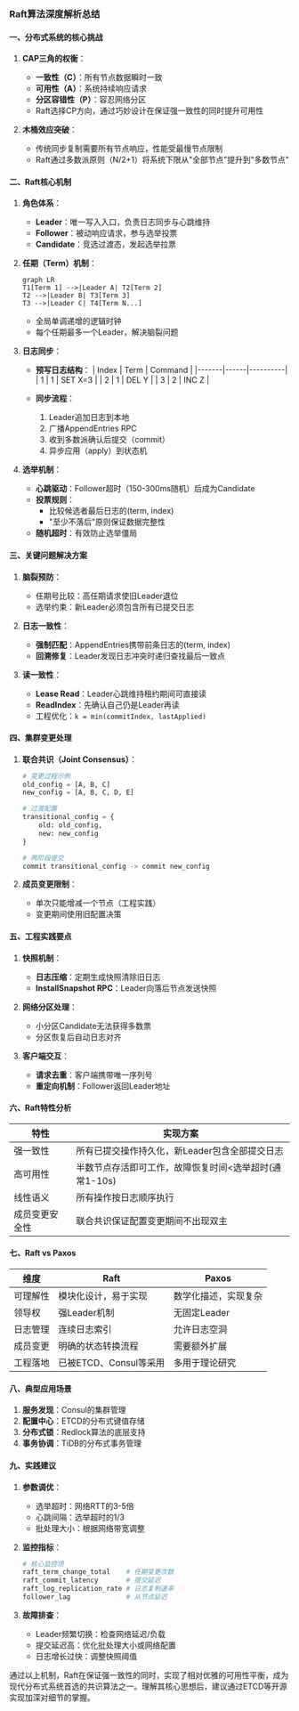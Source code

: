### Raft算法深度解析总结

#### 一、分布式系统的核心挑战

1. **CAP三角的权衡**：

   - **一致性（C）**：所有节点数据瞬时一致
   - **可用性（A）**：系统持续响应请求
   - **分区容错性（P）**：容忍网络分区
   - Raft选择CP方向，通过巧妙设计在保证强一致性的同时提升可用性

2. **木桶效应突破**：
   - 传统同步复制需要所有节点响应，性能受最慢节点限制
   - Raft通过多数派原则（N/2+1）将系统下限从"全部节点"提升到"多数节点"

#### 二、Raft核心机制

1. **角色体系**：

   - **Leader**：唯一写入入口，负责日志同步与心跳维持
   - **Follower**：被动响应请求，参与选举投票
   - **Candidate**：竞选过渡态，发起选举拉票

2. **任期（Term）机制**：

   ```mermaid
   graph LR
   T1[Term 1] -->|Leader A| T2[Term 2]
   T2 -->|Leader B| T3[Term 3]
   T3 -->|Leader C| T4[Term N...]
   ```

   - 全局单调递增的逻辑时钟
   - 每个任期最多一个Leader，解决脑裂问题

3. **日志同步**：

   - **预写日志结构**：
     | Index | Term | Command |
     |-------|------|----------|
     | 1 | 1 | SET X=3 |
     | 2 | 1 | DEL Y |
     | 3 | 2 | INC Z |

   - **同步流程**：
     1. Leader追加日志到本地
     2. 广播AppendEntries RPC
     3. 收到多数派确认后提交（commit）
     4. 异步应用（apply）到状态机

4. **选举机制**：
   - **心跳驱动**：Follower超时（150-300ms随机）后成为Candidate
   - **投票规则**：
     - 比较候选者最后日志的(term, index)
     - "至少不落后"原则保证数据完整性
   - **随机超时**：有效防止选举僵局

#### 三、关键问题解决方案

1. **脑裂预防**：

   - 任期号比较：高任期请求使旧Leader退位
   - 选举约束：新Leader必须包含所有已提交日志

2. **日志一致性**：

   - **强制匹配**：AppendEntries携带前条日志的(term, index)
   - **回溯修复**：Leader发现日志冲突时递归查找最后一致点

3. **读一致性**：
   - **Lease Read**：Leader心跳维持租约期间可直接读
   - **ReadIndex**：先确认自己仍是Leader再读
   - 工程优化：`k = min(commitIndex, lastApplied)`

#### 四、集群变更处理

1. **联合共识（Joint Consensus）**：

   ```python
   # 变更过程示例
   old_config = [A, B, C]
   new_config = [A, B, C, D, E]

   # 过渡配置
   transitional_config = {
       old: old_config,
       new: new_config
   }

   # 两阶段提交
   commit transitional_config -> commit new_config
   ```

2. **成员变更限制**：
   - 单次只能增减一个节点（工程实践）
   - 变更期间使用旧配置决策

#### 五、工程实践要点

1. **快照机制**：

   - **日志压缩**：定期生成快照清除旧日志
   - **InstallSnapshot RPC**：Leader向落后节点发送快照

2. **网络分区处理**：

   - 小分区Candidate无法获得多数票
   - 分区恢复后自动日志对齐

3. **客户端交互**：
   - **请求去重**：客户端携带唯一序列号
   - **重定向机制**：Follower返回Leader地址

#### 六、Raft特性分析

| 特性           | 实现方案                                               |
| -------------- | ------------------------------------------------------ |
| 强一致性       | 所有已提交操作持久化，新Leader包含全部提交日志         |
| 高可用性       | 半数节点存活即可工作，故障恢复时间<选举超时(通常1-10s) |
| 线性语义       | 所有操作按日志顺序执行                                 |
| 成员变更安全性 | 联合共识保证配置变更期间不出现双主                     |

#### 七、Raft vs Paxos

| 维度     | Raft                   | Paxos                |
| -------- | ---------------------- | -------------------- |
| 可理解性 | 模块化设计，易于实现   | 数学化描述，实现复杂 |
| 领导权   | 强Leader机制           | 无固定Leader         |
| 日志管理 | 连续日志索引           | 允许日志空洞         |
| 成员变更 | 明确的状态转换流程     | 需要额外扩展         |
| 工程落地 | 已被ETCD、Consul等采用 | 多用于理论研究       |

#### 八、典型应用场景

1. **服务发现**：Consul的集群管理
2. **配置中心**：ETCD的分布式键值存储
3. **分布式锁**：Redlock算法的底层支持
4. **事务协调**：TiDB的分布式事务管理

#### 九、实践建议

1. **参数调优**：

   - 选举超时：网络RTT的3-5倍
   - 心跳间隔：选举超时的1/3
   - 批处理大小：根据网络带宽调整

2. **监控指标**：

   ```bash
   # 核心监控项
   raft_term_change_total    # 任期变更次数
   raft_commit_latency       # 提交延迟
   raft_log_replication_rate # 日志复制速率
   follower_lag              # 从节点延迟
   ```

3. **故障排查**：
   - Leader频繁切换：检查网络延迟/负载
   - 提交延迟高：优化批处理大小或网络配置
   - 日志增长过快：调整快照阈值

通过以上机制，Raft在保证强一致性的同时，实现了相对优雅的可用性平衡，成为现代分布式系统首选的共识算法之一。理解其核心思想后，建议通过ETCD等开源实现加深对细节的掌握。
